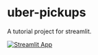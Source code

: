 # uber-pickups
A tutorial project for streamlit. 

[![Streamlit App](https://static.streamlit.io/badges/streamlit_badge_black_white.svg)](https://share.streamlit.io/constadine/uber-pickups/uber_pickups.py)
